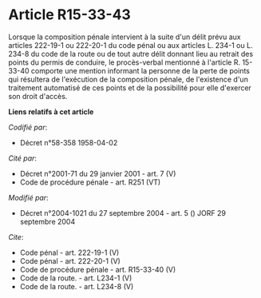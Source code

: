 # Article R15-33-43

Lorsque la composition pénale intervient à la suite d'un délit prévu aux articles 222-19-1 ou 222-20-1 du code pénal ou aux
articles L. 234-1 ou L. 234-8 du code de la route ou de tout autre délit donnant lieu au retrait des points du permis de
conduire, le procès-verbal mentionné à l'article R. 15-33-40 comporte une mention informant la personne de la perte de points
qui résultera de l'exécution de la composition pénale, de l'existence d'un traitement automatisé de ces points et de la
possibilité pour elle d'exercer son droit d'accès.

**Liens relatifs à cet article**

_Codifié par_:

  - Décret n°58-358 1958-04-02

_Cité par_:

  - Décret n°2001-71 du 29 janvier 2001 - art. 7 (V)
  - Code de procédure pénale - art. R251 (VT)

_Modifié par_:

  - Décret n°2004-1021 du 27 septembre 2004 - art. 5 () JORF 29 septembre 2004

_Cite_:

  - Code pénal - art. 222-19-1 (V)
  - Code pénal - art. 222-20-1 (V)
  - Code de procédure pénale - art. R15-33-40 (V)
  - Code de la route. - art. L234-1 (V)
  - Code de la route. - art. L234-8 (V)
